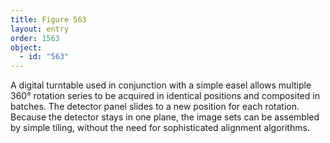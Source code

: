 ```yaml
---
title: Figure 563
layout: entry
order: 1563
object:
  - id: "563"
---
```


A digital turntable used in conjunction with a simple easel allows multiple 360° rotation series to be acquired in identical positions and composited in batches. The detector panel slides to a new position for each rotation.  Because the detector stays in one plane, the image sets can be assembled by simple tiling, without the need for sophisticated alignment algorithms.
